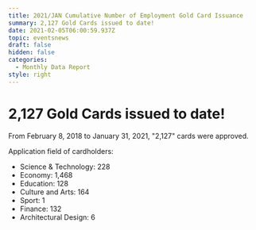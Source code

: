 ```yaml
---
title: 2021/JAN Cumulative Number of Employment Gold Card Issuance
summary: 2,127 Gold Cards issued to date!
date: 2021-02-05T06:00:59.937Z
topic: eventsnews
draft: false
hidden: false
categories:
  - Monthly Data Report
style: right
---
```

# 2,127 Gold Cards issued to date!

From February 8, 2018 to January 31, 2021, "2,127" cards were approved.

Application field of cardholders:

* Science & Technology: 228
* Economy: 1,468
* Education: 128
* Culture and Arts: 164
* Sport: 1
* Finance: 132
* Architectural Design: 6